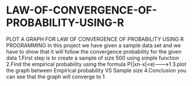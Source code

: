 # LAW-OF-CONVERGENCE-OF-PROBABILITY-USING-R
PLOT A GRAPH FOR LAW OF CONVERGENCE OF PROBABILITY USING R PROGRAMMING
In this project we have given a sample data set and we have to show that it will follow the convergence probability for the given data
1.First step is to create a sample of size 500 using simple function
2.Find the empirical probability using the formula P(|xn-x|<e)--->1
3.plot the graph between Empirical probability VS Sample size 
4.Conclusion you can see that the graph will converge to 1
